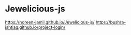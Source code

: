 # Jewelicious-js
https://noreen-jamil.github.io/Jewelicious-js/
https://bushra-ishtiaq.github.io/project-login/
